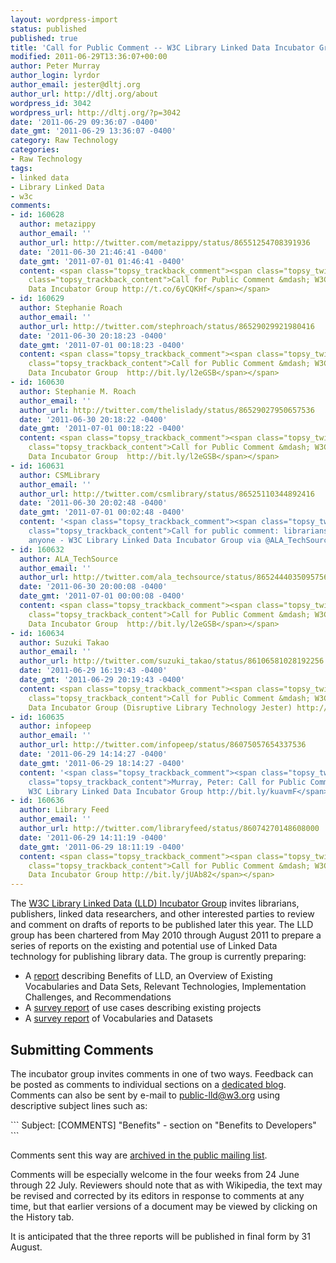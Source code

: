```yaml
---
layout: wordpress-import
status: published
published: true
title: 'Call for Public Comment -- W3C Library Linked Data Incubator Group'
modified: 2011-06-29T13:36:07+00:00
author: Peter Murray
author_login: lyrdor
author_email: jester@dltj.org
author_url: http://dltj.org/about
wordpress_id: 3042
wordpress_url: http://dltj.org/?p=3042
date: '2011-06-29 09:36:07 -0400'
date_gmt: '2011-06-29 13:36:07 -0400'
category: Raw Technology
categories:
- Raw Technology
tags:
- linked data
- Library Linked Data
- w3c
comments:
- id: 160628
  author: metazippy
  author_email: ''
  author_url: http://twitter.com/metazippy/status/86551254708391936
  date: '2011-06-30 21:46:41 -0400'
  date_gmt: '2011-07-01 01:46:41 -0400'
  content: <span class="topsy_trackback_comment"><span class="topsy_twitter_username"><span
    class="topsy_trackback_content">Call for Public Comment &mdash; W3C Library Linked
    Data Incubator Group http://t.co/6yCQKHf</span></span>
- id: 160629
  author: Stephanie Roach
  author_email: ''
  author_url: http://twitter.com/stephroach/status/86529029921980416
  date: '2011-06-30 20:18:23 -0400'
  date_gmt: '2011-07-01 00:18:23 -0400'
  content: <span class="topsy_trackback_comment"><span class="topsy_twitter_username"><span
    class="topsy_trackback_content">Call for Public Comment &mdash; W3C Library Linked
    Data Incubator Group  http://bit.ly/l2eGSB</span></span>
- id: 160630
  author: Stephanie M. Roach
  author_email: ''
  author_url: http://twitter.com/thelislady/status/86529027950657536
  date: '2011-06-30 20:18:22 -0400'
  date_gmt: '2011-07-01 00:18:22 -0400'
  content: <span class="topsy_trackback_comment"><span class="topsy_twitter_username"><span
    class="topsy_trackback_content">Call for Public Comment &mdash; W3C Library Linked
    Data Incubator Group  http://bit.ly/l2eGSB</span></span>
- id: 160631
  author: CSMLibrary
  author_email: ''
  author_url: http://twitter.com/csmlibrary/status/86525110344892416
  date: '2011-06-30 20:02:48 -0400'
  date_gmt: '2011-07-01 00:02:48 -0400'
  content: '<span class="topsy_trackback_comment"><span class="topsy_twitter_username"><span
    class="topsy_trackback_content">Call for public comment: librarians, publishers,
    anyone - W3C Library Linked Data Incubator Group via @ALA_TechSource http://t.co/LHTR9pA</span></span>'
- id: 160632
  author: ALA_TechSource
  author_email: ''
  author_url: http://twitter.com/ala_techsource/status/86524440350957569
  date: '2011-06-30 20:00:08 -0400'
  date_gmt: '2011-07-01 00:00:08 -0400'
  content: <span class="topsy_trackback_comment"><span class="topsy_twitter_username"><span
    class="topsy_trackback_content">Call for Public Comment &mdash; W3C Library Linked
    Data Incubator Group  http://bit.ly/l2eGSB</span></span>
- id: 160634
  author: Suzuki Takao
  author_email: ''
  author_url: http://twitter.com/suzuki_takao/status/86106581028192256
  date: '2011-06-29 16:19:43 -0400'
  date_gmt: '2011-06-29 20:19:43 -0400'
  content: <span class="topsy_trackback_comment"><span class="topsy_twitter_username"><span
    class="topsy_trackback_content">Call for Public Comment &mdash; W3C Library Linked
    Data Incubator Group (Disruptive Library Technology Jester) http://bit.ly/lR871l</span></span>
- id: 160635
  author: infopeep
  author_email: ''
  author_url: http://twitter.com/infopeep/status/86075057654337536
  date: '2011-06-29 14:14:27 -0400'
  date_gmt: '2011-06-29 18:14:27 -0400'
  content: '<span class="topsy_trackback_comment"><span class="topsy_twitter_username"><span
    class="topsy_trackback_content">Murray, Peter: Call for Public Comment &mdash;
    W3C Library Linked Data Incubator Group http://bit.ly/kuavmF</span></span>'
- id: 160636
  author: Library Feed
  author_email: ''
  author_url: http://twitter.com/libraryfeed/status/86074270148608000
  date: '2011-06-29 14:11:19 -0400'
  date_gmt: '2011-06-29 18:11:19 -0400'
  content: <span class="topsy_trackback_comment"><span class="topsy_twitter_username"><span
    class="topsy_trackback_content">Call for Public Comment &mdash; W3C Library Linked
    Data Incubator Group http://bit.ly/jUAb82</span></span>
---
```

<p>The <a href="http://www.w3.org/2005/Incubator/lld/" title="W3C Library Linked Data  Incubator Group">W3C Library Linked Data (LLD) Incubator Group</a> invites librarians, publishers, linked data researchers, and other interested parties to review and comment on drafts of reports to be published later this year. The LLD group has been chartered from May 2010 through August 2011 to prepare a series of reports on the existing and potential use of Linked Data technology for publishing library data. The group is currently preparing:</p>
<ul type="disc">
<li>A <a href="http://www.w3.org/2005/Incubator/lld/wiki/DraftReportWithTransclusion" title="Draft Report With Transclusion - Library Linked Data">report</a> describing Benefits of LLD, an Overview of Existing Vocabularies and Data Sets, Relevant Technologies, Implementation Challenges, and Recommendations </li>
<li>A <a href="http://www.w3.org/2005/Incubator/lld/wiki/UseCaseReport" title="Use Case Report - Library Linked Data">survey report</a> of use cases describing existing projects</li>
<li>A <a href="http://www.w3.org/2005/Incubator/lld/wiki/Vocabulary_and_Dataset" title="Vocabulary and Dataset - Library Linked Data">survey report</a> of Vocabularies and Datasets</li>
</ul>
<h2>Submitting Comments</h2>
<p>The incubator group invites comments in one of two ways. Feedback can be posted as comments to individual sections on a <a href="http://blogs.ukoln.ac.uk/w3clld/" title="W3C Library Linked Data Public Comments">dedicated blog</a>.  Comments can also be sent by e-mail to <a href="mailto:public-lld@w3.org">public-lld@w3.org</a> using descriptive subject lines such as:</p>
```
Subject: [COMMENTS] "Benefits" - section on "Benefits to Developers"
```
<p>Comments sent this way are <a href="http://lists.w3.org/Archives/Public/public-lld/" title="public-lld@w3.org Mail Archives">archived in the public mailing list</a>. </p>
<p>Comments will be especially welcome in the four weeks from 24 June through 22 July. Reviewers should note that as with Wikipedia, the text may be revised and corrected by its editors in response to comments at any time, but that earlier versions of a document may be viewed by clicking on the History tab.</p>
<p>It is anticipated that the three reports will be published in final form by 31 August.</p>
